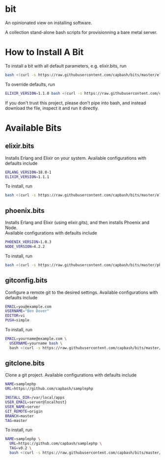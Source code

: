 bit
==============

An opinionated view on installing software.

A collection stand-alone bash scripts for provisionning a bare metal server.

# How to Install A Bit #

To install a bit with all default parameters, e.g. elixir.bits, run

```bash
bash <(curl -s https://raw.githubusercontent.com/capbash/bits/master/elixir.bits)
```

To override defaults, run

```bash
ELIXIR_VERSION=1.1.0 bash <(curl -s https://raw.githubusercontent.com/capbash/bits/master/elixir.bits)
```

If you don't trust this project, please don't pipe into bash, and instead download the file,
inspect it and run it directly.

# Available Bits #

## elixir.bits ##

Installs Erlang and Elixir on your system.  Available configurations with defaults include

```bash
ERLANG_VERSION=18.0-1
ELIXIR_VERSION=1.1.1
```
To install, run

```bash
bash <(curl -s https://raw.githubusercontent.com/capbash/bits/master/elixir.bits)
```

## phoenix.bits ##

Installs Erlang and Elixir (using elixir.gits), and then installs Phoenix and Node.  
Available configurations with defaults include

```bash
PHOENIX_VERSION=1.0.3
NODE_VERSION=4.2.2
```
To install, run

```bash
bash <(curl -s https://raw.githubusercontent.com/capbash/bits/master/phoenix.bits)
```

## gitconfig.bits ##

Configure a remote git to the desired settings.  Available configurations with defaults include

```bash
EMAIL=you@example.com
USERNAME="Ben Dover"
EDITOR=vi
PUSH=simple
```
To install, run

```bash
EMAIL=yourname@example.com \
  USERNAME=yourname bash \
  bash <(curl -s https://raw.githubusercontent.com/capbash/bits/master/gitconfig.bits)
```

## gitclone.bits ##

Clone a git project.  Available configurations with defaults include

```bash
NAME=samplephp
URL=https://github.com/capbash/samplephp

INSTALL_DIR=/var/local/apps
USER_EMAIL=server@localhost}
USER_NAME=server
GIT_REMOTE=origin
BRANCH=master
TAG=master
```
To install, run

```bash
NAME=samplephp \
  URL=https://github.com/capbash/samplephp \
  TAG=v0.2 \
  bash <(curl -s https://raw.githubusercontent.com/capbash/bits/master/gitclone.bits)
```

